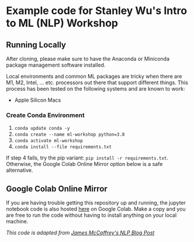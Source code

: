 # Example code for Stanley Wu's Intro to ML (NLP) Workshop

## Running Locally
After cloning, please make sure to have the Anaconda or Miniconda package management software installed.

Local environments and common ML packages are tricky when there are M1, M2, Intel, ... etc. processors out there that support different things. This process has been tested on the following systems and are known to work:
- Apple Silicon Macs
### Create Conda Environment
1. `conda update conda -y`
2. `conda create --name ml-workshop python=3.8`
3. `conda activate ml-workshop`
4. `conda install --file requirements.txt`

If step 4 fails, try the pip variant: `pip install -r requirements.txt`. Otherwise, the Google Colab Online Mirror option below is a safe alternative.

## Google Colab Online Mirror
If you are having trouble getting this repository up and running, the jupyter notebook code is also hosted [here](https://colab.research.google.com/drive/1f5RgezXaV30o1ByGVjEUUKr-Sa0Wci4q?usp=sharing) on Google Colab. Make a copy and you are free to run the code without having to install anything on your local machine.

_This code is adapted from [James McCaffrey's NLP Blog Post](https://jamesmccaffrey.wordpress.com/2021/09/22/natural-language-question-answering-using-hugging-face/)_
